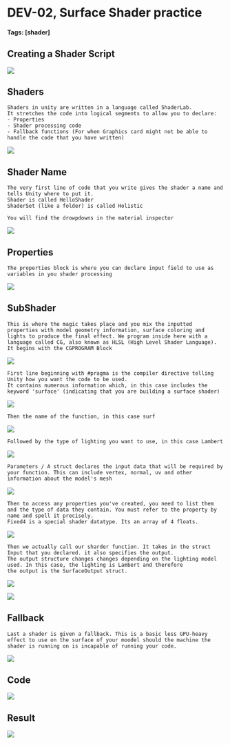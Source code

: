 # DEV-02, Surface Shader practice
#### Tags: [shader]

## Creating a Shader Script

![](../images/DEV-02/DEV-02-A.png)

## Shaders
    Shaders in unity are written in a language called ShaderLab. 
    It stretches the code into logical segments to allow you to declare:
    - Properties
    - Shader processing code
    - Fallback functions (For when Graphics card might not be able to handle the code that you have written)

![](../images/DEV-02/DEV-02-B.png)


## Shader Name

    The very first line of code that you write gives the shader a name and tells Unity where to put it.
    Shader is called HelloShader
    ShaderSet (like a folder) is called Holistic

    You will find the drowpdowns in the material inspector

![](../images/DEV-02/DEV-02-C.png)

## Properties

    The properties block is where you can declare input field to use as variables in you shader processing

![](../images/DEV-02/DEV-02-D.png)

## SubShader

    This is where the magic takes place and you mix the inputted properties with model geometry information, surface coloring and lights to produce the final effect. We program inside here with a language called CG, also known as HLSL (High Level Shader Language). It begins with the CGPROGRAM Block

![](../images/DEV-02/DEV-02-E.png)

    First line beginning with #pragma is the compiler directive telling Unity how you want the code to be used.
    It contains numerous information which, in this case includes the keyword 'surface' (indicating that you are building a surface shader) 

![](../images/DEV-02/DEV-02-F.png)

    Then the name of the function, in this case surf

![](../images/DEV-02/DEV-02-G.png)

    Followed by the type of lighting you want to use, in this case Lambert

![](../images/DEV-02/DEV-02-H.png)

    Parameters / A struct declares the input data that will be required by your function. This can include vertex, normal, uv and other information about the model's mesh

![](../images/DEV-02/DEV-02-I.png)

    Then to access any properties you've created, you need to list them and the type of data they contain. You must refer to the property by name and spell it precisely. 
    Fixed4 is a special shader datatype. Its an array of 4 floats.

![](../images/DEV-02/DEV-02-J.png)

    Then we actually call our sharder function. It takes in the struct Input that you declared. it also specifies the output.
    The output structure changes changes depending on the lighting model used. In this case, the lighting is Lambert and therefore
    the output is the SurfaceOutput struct.

![](../images/DEV-02/DEV-02-K.png)

![](../images/DEV-02/DEV-02-L.png)

## Fallback

    Last a shader is given a fallback. This is a basic less GPU-heavy effect to use on the surface of your moodel should the machine the shader is running on is incapable of running your code.

![](../images/DEV-02/DEV-02-M.png)


## Code

![](../images/DEV-02/DEV-02-O.png)

## Result

![](../images/DEV-02/DEV-02-N.png)